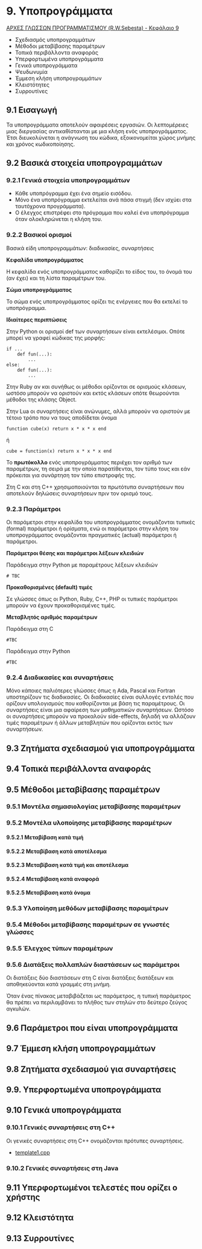 # 9. Υποπρογράμματα

[ΑΡΧΕΣ ΓΛΩΣΣΩΝ ΠΡΟΓΡΑΜΜΑΤΙΣΜΟΥ (R.W.Sebesta) - Κεφάλαιο 9](./../../resources/pl11ch9GR.pdf)

* Σχεδιασμός υποπρογραμμάτων
* Μέθοδοι μεταβίβασης παραμέτρων
* Τοπικά περιβάλλοντα αναφοράς
* Υπερφορτωμένα υποπρογράμματα
* Γενικά υποπρογράμματα
* Ψευδωνυμία
* Έμμεση κλήση υποπρογραμμάτων
* Κλειστότητες
* Συρρουτίνες

## 9.1 Εισαγωγή

Τα υποπρογράμματα αποτελούν αφαιρέσεις εργασιών. Οι λεπτομέρειες μιας διεργασίας αντικαθίστανται με μια κλήση ενός υποπρογράμματος. Έτσι διευκολύνεται η ανάγνωση του κώδικα, εξοικονομείται χώρος μνήμης και χρόνος κωδικοποίησης.

## 9.2 Βασικά στοιχεία υποπρογραμμάτων

### 9.2.1 Γενικά στοιχεία υποπρογραμμάτων

* Κάθε υποπρόγραμμα έχει ένα σημείο εισόδου.
* Μόνο ένα υποπρόγραμμα εκτελείται ανά πάσα στιγμή (δεν ισχύει στα ταυτόχρονα προγράμματα).
* Ο έλεγχος επιστρέφει στο πρόγραμμα που καλεί ένα υποπρόγραμμα όταν ολοκληρώνεται η κλήση του.

### 9.2.2 Βασικοί ορισμοί

Βασικά είδη υποπρογραμμάτων: διαδικασίες,  συναρτήσεις

**Κεφαλίδα υποπρογράμματος**

Η κεφαλίδα ενός υποπρογράμματος καθορίζει το είδος του, το όνομά του (αν έχει) και τη λίστα παραμέτρων του. 

**Σώμα υποπρογράμματος**

Το σώμα ενός υποπρογράμματος ορίζει τις ενέργειες που θα εκτελεί το υποπρόγραμμα.

**Ιδιαίτερες περιπτώσεις**

Στην Python οι ορισμοί def των συναρτήσεων είναι εκτελέσιμοι. Οπότε μπορεί να γραφεί κώδικας της μορφής:

```
if ...
    def fun(...):
        ...
else:
    def fun(...):
        ...
```

Στην Ruby αν και συνήθως οι μέθοδοι ορίζονται σε ορισμούς κλάσεων, ωστόσο μπορούν να οριστούν και εκτός κλάσεων οπότε θεωρούνται μέθοδοι της κλάσης Object.

Στην Lua οι συναρτήσεις είναι ανώνυμες, αλλά μπορούν να οριστούν με τέτοιο τρόπο που να τους αποδίδεται όνομα

```
function cube(x) return x * x * x end

```

ή 

```
cube = function(x) return x * x * x end

```

Το **πρωτόκολλο** ενός υποπρογράμματος περιέχει τον αριθμό των παραμέτρων, τη σειρά με την οποία παρατίθενται, τον τύπο τους και εάν πρόκειται για συνάρτηση τον τύπο επιστροφής της.

Στη C και στη C++ χρησιμοποιούνται τα πρωτότυπα συναρτήσεων που αποτελούν δηλώσεις συναρτήσεων πριν τον ορισμό τους.

### 9.2.3 Παράμετροι

Οι παράμετροι στην κεφαλίδα του υποπρογράμματος ονομάζονται τυπικές (formal) παράμετροι ή ορίσματα, ενώ οι παράμετροι στην κλήση του υποπρογράμματος ονομάζονται πραγματικές (actual) παράμετροι ή παράμετροι.

**Παράμετροι θέσης και παράμετροι λέξεων κλειδιών**

Παράδειγμα στην Python με παραμέτρους λέξεων κλειδιών

```
# TBC
```

**Προκαθορισμένες (default) τιμές**

Σε γλώσσες όπως οι Python, Ruby, C++, PHP οι τυπικές παράμετροι μπορούν να έχουν προκαθορισμένες τιμές.

**Μεταβλητός αριθμός παραμέτρων**

Παράδειγμα στη C

```
#TBC
```

Παράδειγμα στην Python
```
#TBC
```

### 9.2.4 Διαδικασίες και συναρτήσεις

Μόνο κάποιες παλιότερες γλώσσες όπως η Ada, Pascal και Fortran υποστηρίζουν τις διαδικασίες. Οι διαδικασίες είναι συλλογές εντολές που ορίζουν υπολογισμούς που καθορίζονται με βάση τις παραμέτρους. Οι συναρτήσεις είναι μια αφαίρεση των μαθηματικών συναρτήσεων. Ωστόσο οι συναρτήσεις μπορούν να προκαλούν side-effects, δηλαδή να αλλάζουν τιμές παραμέτρων ή άλλων μεταβλητών που ορίζονται εκτός των συναρτήσεων.

## 9.3 Ζητήματα σχεδιασμού για υποπρογράμματα

## 9.4 Τοπικά περιβάλλοντα αναφοράς

## 9.5 Μέθοδοι μεταβίβασης παραμέτρων

### 9.5.1 Μοντέλα σημασιολογίας μεταβίβασης παραμέτρων

### 9.5.2 Μοντέλα υλοποίησης μεταβίβασης παραμέτρων

#### 9.5.2.1 Μεταβίβαση κατά τιμή

#### 9.5.2.2 Μεταβίβαση κατά αποτέλεσμα

#### 9.5.2.3 Μεταβίβαση κατά τιμή και αποτέλεσμα

#### 9.5.2.4 Μεταβίβαση κατά αναφορά

#### 9.5.2.5 Μεταβίβαση κατά όνομα

### 9.5.3 Υλοποίηση μεθόδων μεταβίβασης παραμέτρων

### 9.5.4 Μέθοδοι μεταβίβασης παραμέτρων σε γνωστές γλώσσες

### 9.5.5 Έλεγχος τύπων παραμέτρων

### 9.5.6 Διατάξεις πολλαπλών διαστάσεων ως παράμετροι

Οι διατάξεις δύο διαστάσεων στη C είναι διατάξεις διατάξεων και αποθηκεύονται κατά γραμμές στη μνήμη.

Όταν ένας πίνακας μεταβιβάζεται ως παράμετρος, η τυπική παράμετρος θα πρέπει να περιλαμβάνει το πλήθος των στηλών στο δεύτερο ζεύγος αγκυλών.

## 9.6 Παράμετροι που είναι υποπρογράμματα

## 9.7 Έμμεση κλήση υποπρογραμμάτων

## 9.8 Ζητήματα σχεδιασμού για συναρτήσεις

## 9.9. Υπερφορτωμένα υποπρογράμματα

## 9.10 Γενικά υποπρογράμματα

### 9.10.1 Γενικές συναρτήσεις στη C++

Οι γενικές συναρτήσεις στη C++ ονομάζονται πρότυπες συναρτήσεις.

* [template1.cpp](./../../pl/cpp/template1.cpp)

### 9.10.2 Γενικές συναρτήσεις στη Java

## 9.11 Υπερφορτωμένοι τελεστές που ορίζει ο χρήστης

## 9.12 Κλειστότητα

## 9.13 Συρρουτίνες
